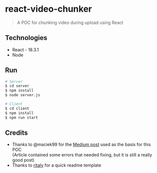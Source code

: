 # react-video-chunker
> A POC for chunking video during upload using React

## Technologies
* React - 18.3.1
* Node

## Run

```bash
# Server
$ cd server
$ npm install
$ node server.js

# Client
$ cd client
$ npm install
$ npm run start
```

## Credits
- Thanks to @maciek99 for the [Medium post](https://medium.com/@maciek99/uploading-large-files-made-easier-handling-chunked-uploads-with-express-js-and-react-bc0673f1295d) used as the basis for this POC  
(Article contained some errors that needed fixing, but it is still a really good post)
- Thanks to [ritaly](https://github.com/ritaly/README-cheatsheet) for a quick readme template